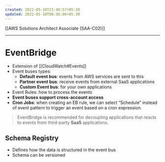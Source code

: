 ```yaml
---
created: 2022-05-10T23:40:57+05:30
updated: 2022-05-18T08:56:06+05:30
---
```

[[AWS Solutions Architect Associate (SAA-C02)]]

---
# EventBridge
- Extension of [[CloudWatch#Events]]
-   Event buses types:
    -   **Default event bus**: events from AWS services are sent to this
    -   **Partner event bus**: receive events from external SaaS applications
    -   **Custom Event bus**: for your own applications
-   Event Rules: how to process the events
-   **Event buses support cross-account access**
-   **Cron Jobs**: when creating an EB rule, we can select “Schedule” instead of event pattern to trigger an event based on a cron expression.

> EventBridge is recommended for decoupling applications that reacts to events from third-party **SaaS** applications.

## Schema Registry
-   Defines how the data is structured in the event bus
-   Schema can be versioned
